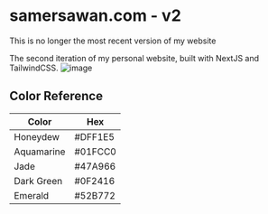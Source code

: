 # samersawan.com - v2

This is no longer the most recent version of my website

The second iteration of my personal website, built with NextJS and TailwindCSS.
![image](https://github.com/SamerSawan/PortfolioV2/assets/67536733/e1cf3510-addf-4bc1-bf2e-650ac77f939d)


## Color Reference
| Color | Hex |
|---|---|
| Honeydew | #DFF1E5 |
| Aquamarine | #01FCC0 | 
| Jade | #47A966 |
| Dark Green | #0F2416 |
| Emerald | #52B772 |
